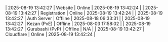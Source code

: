 | 2025-08-19 13:42:27 | Website | Online | 2025-08-19 13:42:24 |
| 2025-08-19 13:42:27 | Registration | Online | 2025-08-19 13:42:24 |
| 2025-08-19 13:42:27 | Auth Server | Offline | 2025-08-18 09:33:31 |
| 2025-08-19 13:42:27 | Kezan (PvE) | Offline | 2025-08-03 17:58:02 |
| 2025-08-19 13:42:27 | Gurubashi (PvP) | Offline | N/A |
| 2025-08-19 13:42:27 | Cloudflare | Online | 2025-08-19 13:42:24 |
